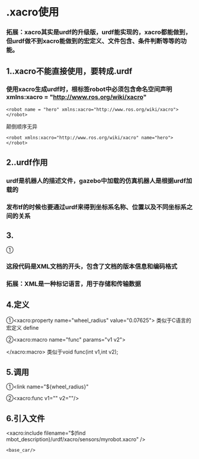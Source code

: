 # .xacro使用
### 拓展：xacro其实是urdf的升级版，urdf能实现的，xacro都能做到，但urdf做不到xacro能做到的宏定义、文件包含、条件判断等等的功能。
## 1..xacro不能直接使用，要转成.urdf
### 使用xacro生成urdf时，根标签robot中必须包含命名空间声明xmlns:xacro = "http://www.ros.org/wiki/xacro"
```
<robot name = "hero" xmlns:xacro="http://www.ros.org/wiki/xacro">
</robot>
```
颠倒顺序无异
```
<robot xmlns:xacro="http://www.ros.org/wiki/xacro" name="hero">
</robot>
```
## 2..urdf作用
### urdf是机器人的描述文件，gazebo中加载的仿真机器人是根据urdf加载的
### 发布tf的时候也要通过urdf来得到坐标系名称、位置以及不同坐标系之间的关系

## 3.
①<?xml version="1.0"?>
### 这段代码是XML文档的开头，包含了文档的版本信息和编码格式

### 拓展：XML是一种标记语言，用于存储和传输数据

## 4.定义
 ①<xacro:property name="wheel_radius" value="0.07625">
类似于C语言的宏定义 define

 ②<xacro:macro name="func" params="v1 v2">
  <!-- 代码块 -->
  </xacro:macro>
类似于void func(int v1,int v2);

## 5.调用
 ①<link name="${wheel_radius}"

 ②<xacro:func v1="" v2=""/>

## 6.引入文件
 <xacro:include filename="$(find mbot_description)/urdf/xacro/sensors/myrobot.xacro" />      <!--这个是引入文件的语法，find后面跟的是功能包-->

    <base_car/>
